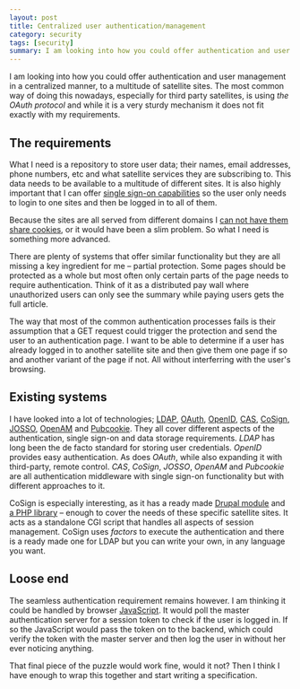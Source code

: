 ```yaml
---
layout: post
title: Centralized user authentication/management
category: security
tags: [security]
summary: I am looking into how you could offer authentication and user management in a centralized manner, to a multitude of satellite sites. The most common way of doing this nowadays, especially for third party satellites, is using *the OAuth protocol* and while it is a very sturdy mechanism it does not fit exactly with my requirements.
---
```

I am looking into how you could offer authentication and user management in a centralized manner, to a multitude of satellite sites. The most common way of doing this nowadays, especially for third party satellites, is using *the OAuth protocol* and while it is a very sturdy mechanism it does not fit exactly with my requirements.

## The requirements

What I need is a repository to store user data; their names, email addresses, phone numbers, etc and what satellite services they are subscribing to. This data needs to be available to a multitude of different sites. It is also highly important that I can offer [single sign-on capabilities](http://en.wikipedia.org/wiki/Single_sign-on) so the user only needs to login to one sites and then be logged in to all of them.

Because the sites are all served from different domains I [can not have them share cookies](http://en.wikipedia.org/wiki/HTTP_cookie#Domain_and_Path), or it would have been a slim problem. So what I need is something more advanced.

There are plenty of systems that offer similar functionality but they are all missing a key ingredient for me – partial protection. Some pages should be protected as a whole but most often only certain parts of the page needs to require authentication. Think of it as a distributed pay wall where unauthorized users can only see the summary while paying users gets the full article.

The way that most of the common authentication processes fails is their assumption that a GET request could trigger the protection and send the user to an authentication page. I want to be able to determine if a user has already logged in to another satellite site and then give them one page if so and another variant of the page if not. All without interferring with the user's browsing.

## Existing systems

I have looked into a lot of technologies; [LDAP](http://en.wikipedia.org/wiki/LDAP), [OAuth](http://oauth.net/), [OpenID](http://openid.net/), [CAS](http://www.jasig.org/cas), [CoSign](http://www.jasig.org/cas), [JOSSO](http://www.josso.org/), [OpenAM](http://www.forgerock.com/openam.html) and [Pubcookie](http://www.pubcookie.org/). They all cover different aspects of the authentication, single sign-on and data storage requirements. *LDAP* has long been the de facto standard for storing user credentials. *OpenID* provides easy authentication. As does *OAuth*, while also expanding it with third-party, remote control. *CAS*, *CoSign*, *JOSSO*, *OpenAM* and *Pubcookie* are all authentication middleware with single sign-on functionality but with different approaches to it.

CoSign is especially interesting, as it has a ready made [Drupal module](http://drupal.org/project/cosign) and [a PHP library](http://www.fit.vutbr.cz/~lampa/cosign-php/) – enough to cover the needs of these specific satellite sites. It acts as a standalone CGI script that handles all aspects of session management. CoSign uses *factors* to execute the authentication and there is a ready made one for LDAP but you can write your own, in any language you want.

## Loose end

The seamless authentication requirement remains however. I am thinking it could be handled by browser [JavaScript](/javascript). It would poll the master authentication server for a session token to check if the user is logged in. If so the JavaScript would pass the token on to the backend, which could verify the token with the master server and then log the user in without her ever noticing anything.

That final piece of the puzzle would work fine, would it not? Then I think I have enough to wrap this together and start writing a specification.
